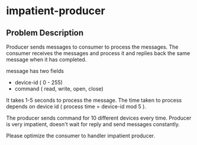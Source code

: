 # impatient-producer

## Problem Description 

Producer sends messages to consumer to process the messages. The consumer receives the messages and process it and replies back the same message when it has completed.

message has two fields
  - device-id ( 0 - 255)
  - command ( read, write, open, close)
  
It takes 1-5 seconds to process the message. The time taken to process depends on device id ( process time = device-id mod 5 ).

The producer sends command for 10 different devices every time. Producer is very impatient, doesn't wait for reply and send messages constantly.

Please optimize the consumer to handler impatient producer.
